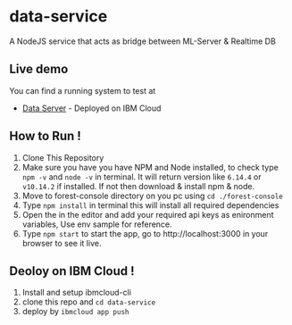 # data-service
A NodeJS service that acts as bridge between ML-Server &amp; Realtime DB  


## Live demo

You can find a running system to test at

- [Data Server](https://data-service.eu-gb.cf.appdomain.cloud) - Deployed on IBM Cloud


## How to Run !

1. Clone This Repository
2. Make sure you have you have NPM and Node installed, to check type `npm -v` and `node -v` in terminal. It will return version like `6.14.4` or `v10.14.2` if installed. If not then download & install npm & node.
3. Move to forest-console directory on you pc using `cd ./forest-console`
4. Type `npm install` in terminal this will install all required dependencies
5. Open the in the editor and add your required api keys as enironment variables, Use env sample for reference.
6. Type `npm start` to start the app, go to http://localhost:3000 in your browser to see it live.


## Deoloy on IBM Cloud !
1. Install and setup ibmcloud-cli
2. clone this repo and `cd data-service`
3. deploy by `ibmcloud app push`
